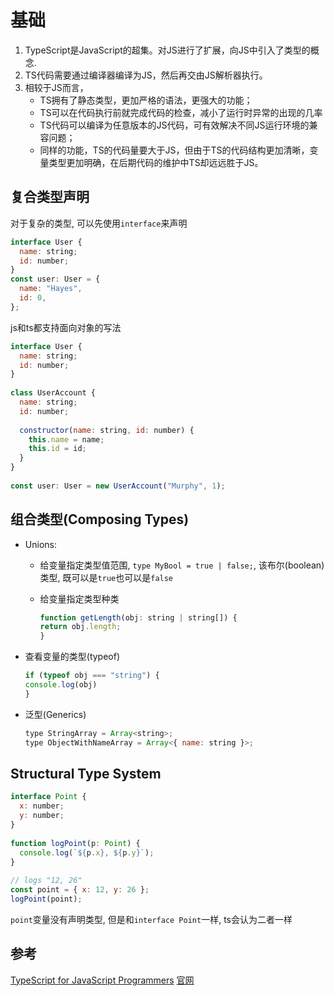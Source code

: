 # 基础

1. TypeScript是JavaScript的超集。对JS进行了扩展，向JS中引入了类型的概念.
2. TS代码需要通过编译器编译为JS，然后再交由JS解析器执行。
3. 相较于JS而言，
    - TS拥有了静态类型，更加严格的语法，更强大的功能；
    - TS可以在代码执行前就完成代码的检查，减小了运行时异常的出现的几率
    - TS代码可以编译为任意版本的JS代码，可有效解决不同JS运行环境的兼容问题；
    - 同样的功能，TS的代码量要大于JS，但由于TS的代码结构更加清晰，变量类型更加明确，在后期代码的维护中TS却远远胜于JS。



## 复合类型声明

对于复杂的类型, 可以先使用`interface`来声明

```js
interface User {
  name: string;
  id: number;
}
const user: User = {
  name: "Hayes",
  id: 0,
};
```

js和ts都支持面向对象的写法

```js
interface User {
  name: string;
  id: number;
}
 
class UserAccount {
  name: string;
  id: number;
 
  constructor(name: string, id: number) {
    this.name = name;
    this.id = id;
  }
}
 
const user: User = new UserAccount("Murphy", 1);
```



## 组合类型(Composing Types)

- Unions: 
    - 给变量指定类型值范围, `type MyBool = true | false;`, 该布尔(boolean)类型, 既可以是`true`也可以是`false`
    - 给变量指定类型种类

        ```js
        function getLength(obj: string | string[]) {
        return obj.length;
        }
        ```
- 查看变量的类型(typeof)
    ```js
    if (typeof obj === "string") {
    console.log(obj)
    }
    ```

- 泛型(Generics)


    ```js
    type StringArray = Array<string>;
    type ObjectWithNameArray = Array<{ name: string }>;
    ```

## Structural Type System

```js
interface Point {
  x: number;
  y: number;
}
 
function logPoint(p: Point) {
  console.log(`${p.x}, ${p.y}`);
}
 
// logs "12, 26"
const point = { x: 12, y: 26 };
logPoint(point);
```

`point`变量没有声明类型, 但是和`interface Point`一样, ts会认为二者一样



## 参考
[TypeScript for JavaScript Programmers](https://www.typescriptlang.org/docs/handbook/typescript-in-5-minutes.html)
[官网](https://www.typescriptlang.org/)